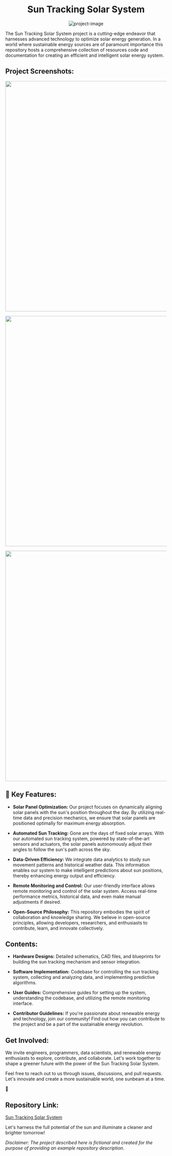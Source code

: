 <h1 align="center" id="title">Sun Tracking Solar System</h1>

<p align="center"><img src="https://github.com/WHITESHADOW076/SunTrackingSystem/blob/180a5ed68c813ef81d424678a062f3f1c3dd6f2e/12345_v1_2023-Aug-18_09-52-06AM-000_CustomizedView4506324693.png" alt="project-image"></p>

<p id="description">The Sun Tracking Solar System project is a cutting-edge endeavor that harnesses advanced technology to optimize solar energy generation. In a world where sustainable energy sources are of paramount importance this repository hosts a comprehensive collection of resources code and documentation for creating an efficient and intelligent solar energy system.</p>

<h2>Project Screenshots:</h2>

<p align="center"><img src="https://github.com/WHITESHADOW076/SunTrackingSystem/blob/180a5ed68c813ef81d424678a062f3f1c3dd6f2e/3cb563a6-24ed-413f-8227-5ca8b34c8e01.PNG" alt="project-screenshot" width="1280" height="720/"></p>

<p align="center"><img src="https://github.com/WHITESHADOW076/SunTrackingSystem/blob/180a5ed68c813ef81d424678a062f3f1c3dd6f2e/12345_v1_2023-Aug-17_03-49-15PM-000_CustomizedView29640560776.png" alt="project-screenshot" width="1280" height="720/"></p>

<p align="center"><img src="https://github.com/WHITESHADOW076/SunTrackingSystem/blob/180a5ed68c813ef81d424678a062f3f1c3dd6f2e/12345_v1_2023-Aug-18_09-52-06AM-000_CustomizedView4506324693.png" alt="project-screenshot" width="1280" height="720/"></p>

  
  
<h2>🧐 Key Features:</h2>

- **Solar Panel Optimization:** Our project focuses on dynamically aligning solar panels with the sun's position throughout the day. By utilizing real-time data and precision mechanics, we ensure that solar panels are positioned optimally for maximum energy absorption.

- **Automated Sun Tracking:** Gone are the days of fixed solar arrays. With our automated sun tracking system, powered by state-of-the-art sensors and actuators, the solar panels autonomously adjust their angles to follow the sun's path across the sky.

- **Data-Driven Efficiency:** We integrate data analytics to study sun movement patterns and historical weather data. This information enables our system to make intelligent predictions about sun positions, thereby enhancing energy output and efficiency.

- **Remote Monitoring and Control:** Our user-friendly interface allows remote monitoring and control of the solar system. Access real-time performance metrics, historical data, and even make manual adjustments if desired.

- **Open-Source Philosophy:** This repository embodies the spirit of collaboration and knowledge sharing. We believe in open-source principles, allowing developers, researchers, and enthusiasts to contribute, learn, and innovate collectively.

<h2>Contents:</h2>

- **Hardware Designs:** Detailed schematics, CAD files, and blueprints for building the sun tracking mechanism and sensor integration.
  
- **Software Implementation:** Codebase for controlling the sun tracking system, collecting and analyzing data, and implementing predictive algorithms.
  
- **User Guides:** Comprehensive guides for setting up the system, understanding the codebase, and utilizing the remote monitoring interface.
  
- **Contributor Guidelines:** If you're passionate about renewable energy and technology, join our community! Find out how you can contribute to the project and be a part of the sustainable energy revolution.

<h2>Get Involved:</h2>

We invite engineers, programmers, data scientists, and renewable energy enthusiasts to explore, contribute, and collaborate. Let's work together to shape a greener future with the power of the Sun Tracking Solar System.

Feel free to reach out to us through issues, discussions, and pull requests. Let's innovate and create a more sustainable world, one sunbeam at a time.

🔗<h2>Repository Link:</h2> [Sun Tracking Solar System](https://github.com/WHITESHADOW076/SunTrackingSystem)

Let's harness the full potential of the sun and illuminate a cleaner and brighter tomorrow!

*Disclaimer: The project described here is fictional and created for the purpose of providing an example repository description.*
